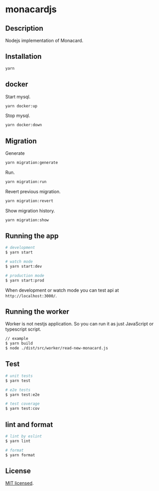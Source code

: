 # monacardjs

## Description

Nodejs implementation of Monacard.

## Installation

```bash
yarn
```

## docker


Start mysql.

```bash
yarn docker:up
```

Stop mysql.

```bash
yarn docker:down
```

## Migration

Generate

```bash
yarn migration:generate
```

Run.

```bash
yarn migration:run
```

Revert previous migration.

```bash
yarn migration:revert
```

Show migration history.

```bash
yarn migration:show
```


## Running the app

```bash
# development
$ yarn start

# watch mode
$ yarn start:dev

# production mode
$ yarn start:prod
```

When development or watch mode you can test api at `http://localhost:3000/`.

## Running the worker

Worker is not nestjs application. So you can run it as just JavaScript or typescript script.

``` bash
// example
$ yarn build
$ node ./dist/src/worker/read-new-monacard.js
```

## Test

```bash
# unit tests
$ yarn test

# e2e tests
$ yarn test:e2e

# test coverage
$ yarn test:cov
```

## lint and format

```bash
# lint by eslint
$ yarn lint

# format
$ yarn format
```

## License

[MIT licensed](LICENSE).
